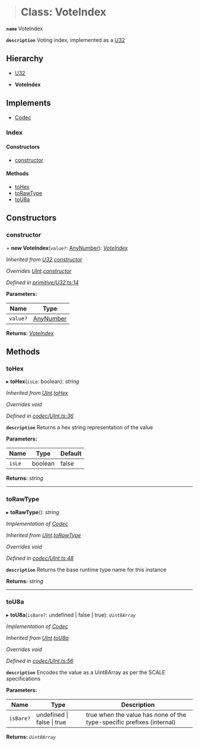 > # Class: VoteIndex

**`name`** VoteIndex

**`description`** 
Voting index, implemented as a [U32](_primitive_u32_.u32.md)

## Hierarchy

  * [U32](_primitive_u32_.u32.md)

  * **VoteIndex**

## Implements

* [Codec](../interfaces/_types_.codec.md)

### Index

#### Constructors

* [constructor](_type_voteindex_.voteindex.md#constructor)

#### Methods

* [toHex](_type_voteindex_.voteindex.md#tohex)
* [toRawType](_type_voteindex_.voteindex.md#torawtype)
* [toU8a](_type_voteindex_.voteindex.md#tou8a)

## Constructors

###  constructor

\+ **new VoteIndex**(`value?`: [AnyNumber](../modules/_types_.md#anynumber)): *[VoteIndex](_type_voteindex_.voteindex.md)*

*Inherited from [U32](_primitive_u32_.u32.md).[constructor](_primitive_u32_.u32.md#constructor)*

*Overrides [UInt](_codec_uint_.uint.md).[constructor](_codec_uint_.uint.md#constructor)*

*Defined in [primitive/U32.ts:14](https://github.com/polkadot-js/api/blob/1a80bde/packages/types/src/primitive/U32.ts#L14)*

**Parameters:**

Name | Type |
------ | ------ |
`value?` | [AnyNumber](../modules/_types_.md#anynumber) |

**Returns:** *[VoteIndex](_type_voteindex_.voteindex.md)*

## Methods

###  toHex

▸ **toHex**(`isLe`: boolean): *string*

*Inherited from [UInt](_codec_uint_.uint.md).[toHex](_codec_uint_.uint.md#tohex)*

*Overrides void*

*Defined in [codec/UInt.ts:36](https://github.com/polkadot-js/api/blob/1a80bde/packages/types/src/codec/UInt.ts#L36)*

**`description`** Returns a hex string representation of the value

**Parameters:**

Name | Type | Default |
------ | ------ | ------ |
`isLe` | boolean | false |

**Returns:** *string*

___

###  toRawType

▸ **toRawType**(): *string*

*Implementation of [Codec](../interfaces/_types_.codec.md)*

*Inherited from [UInt](_codec_uint_.uint.md).[toRawType](_codec_uint_.uint.md#torawtype)*

*Overrides void*

*Defined in [codec/UInt.ts:48](https://github.com/polkadot-js/api/blob/1a80bde/packages/types/src/codec/UInt.ts#L48)*

**`description`** Returns the base runtime type name for this instance

**Returns:** *string*

___

###  toU8a

▸ **toU8a**(`isBare?`: undefined | false | true): *`Uint8Array`*

*Implementation of [Codec](../interfaces/_types_.codec.md)*

*Inherited from [UInt](_codec_uint_.uint.md).[toU8a](_codec_uint_.uint.md#tou8a)*

*Overrides void*

*Defined in [codec/UInt.ts:56](https://github.com/polkadot-js/api/blob/1a80bde/packages/types/src/codec/UInt.ts#L56)*

**`description`** Encodes the value as a Uint8Array as per the SCALE specifications

**Parameters:**

Name | Type | Description |
------ | ------ | ------ |
`isBare?` | undefined \| false \| true | true when the value has none of the type-specific prefixes (internal)  |

**Returns:** *`Uint8Array`*